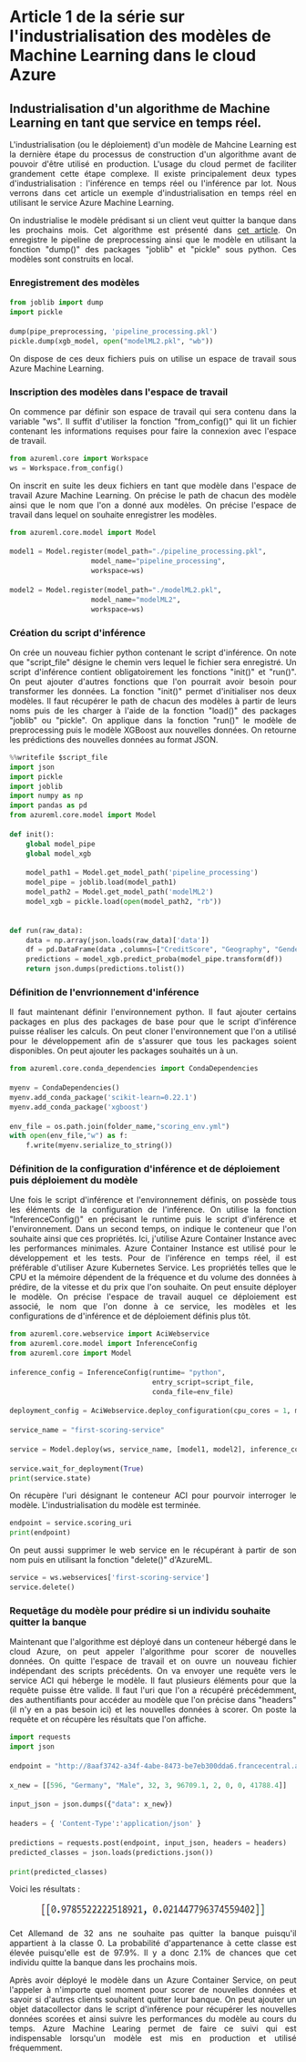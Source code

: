 # Article 1 de la série sur l'industrialisation des modèles de Machine Learning dans le cloud Azure

## Industrialisation d'un algorithme de Machine Learning en tant que service en temps réel.

<p align="justify">
L'industrialisation (ou le déploiement) d'un modèle de Mahcine Learning est la dernière étape du processus de construction d'un algorithme avant de pouvoir d'être utilisé en production. 
L'usage du cloud permet de faciliter grandement cette étape complexe.
Il existe principalement deux types d'industrialisation : l'inférence en temps réel ou l'inférence par lot. 
Nous verrons dans cet article un exemple d'industrialisation en temps réel en utilisant le service Azure Machine Learning. 
</p>

<p align="justify">
On industrialise le modèle prédisant si un client veut quitter la banque dans les prochains mois. Cet algorithme est présenté dans <a href="https://github.com/Teywa-OZIOL/Article_Data_Science_Katalyse_IS/blob/main/Articles/Serie_1_Article_3_Implementation_XGBoost_Python">cet article</a>. On enregistre le pipeline de preprocessing ainsi que le modèle en utilisant la fonction "dump()" des packages "joblib" et "pickle" sous python. Ces modèles sont construits en local.
</p>

### Enregistrement des modèles

```python
from joblib import dump
import pickle

dump(pipe_preprocessing, 'pipeline_processing.pkl')
pickle.dump(xgb_model, open("modelML2.pkl", "wb"))
```

<p align="justify">
On dispose de ces deux fichiers puis on utilise un espace de travail sous Azure Machine Learning.
</p>

### Inscription des modèles dans l'espace de travail

<p align="justify">
On commence par définir son espace de travail qui sera contenu dans la variable "ws". Il suffit d'utiliser la fonction "from_config()" qui lit un fichier contenant les informations requises pour faire la connexion avec l'espace de travail.
</p>

```python
from azureml.core import Workspace
ws = Workspace.from_config()
```

<p align="justify">
On inscrit en suite les deux fichiers en tant que modèle dans l'espace de travail Azure Machine Learning. On précise le path de chacun des modèle ainsi que le nom que l'on a donné aux modèles. On précise l'espace de travail dans lequel on souhaite enregistrer les modèles.
</p>

```python
from azureml.core.model import Model

model1 = Model.register(model_path="./pipeline_processing.pkl",
                    model_name="pipeline_processing",
                    workspace=ws)

model2 = Model.register(model_path="./modelML2.pkl",
                    model_name="modelML2",
                    workspace=ws)
```

### Création du script d'inférence

<p align="justify">
On crée un nouveau fichier python contenant le script d'inférence. On note que "script_file" désigne le chemin vers lequel le fichier sera enregistré. Un script d'inférence contient obligatoirement les fonctions "init()" et "run()". On peut ajouter d'autres fonctions que l'on pourrait avoir besoin pour transformer les données. La fonction "init()" permet d'initialiser nos deux modèles. Il faut récupérer le path de chacun des modèles à partir de leurs noms puis de les charger à l'aide de la fonction "load()" des packages "joblib" ou "pickle". On applique dans la fonction "run()" le modèle de preprocessing puis le modèle XGBoost aux nouvelles données. On retourne les prédictions des nouvelles données au format JSON. 
</p>

```python
%%writefile $script_file
import json
import pickle
import joblib
import numpy as np
import pandas as pd
from azureml.core.model import Model

def init():
    global model_pipe
    global model_xgb
        
    model_path1 = Model.get_model_path('pipeline_processing')
    model_pipe = joblib.load(model_path1)
    model_path2 = Model.get_model_path('modelML2')
    model_xgb = pickle.load(open(model_path2, "rb"))


def run(raw_data):
    data = np.array(json.loads(raw_data)['data'])
    df = pd.DataFrame(data ,columns=["CreditScore", "Geography", "Gender", "Age", "Tenure", "Balance", "NumOfProducts", "HasCrCard", "IsActiveMember", "EstimatedSalary"])  
    predictions = model_xgb.predict_proba(model_pipe.transform(df))
    return json.dumps(predictions.tolist())
```

### Définition de l'envrionnement d'inférence

<p align="justify">
Il faut maintenant définir l'environnement python. Il faut ajouter certains packages en plus des packages de base pour que le script d'inférence puisse réaliser les calculs. On peut cloner l'environnement que l'on a utilisé pour le développement afin de s'assurer que tous les packages soient disponibles. On peut ajouter les packages souhaités un à un.
</p>

```python
from azureml.core.conda_dependencies import CondaDependencies 

myenv = CondaDependencies()
myenv.add_conda_package('scikit-learn=0.22.1')
myenv.add_conda_package('xgboost')

env_file = os.path.join(folder_name,"scoring_env.yml")
with open(env_file,"w") as f:
    f.write(myenv.serialize_to_string())
```

### Définition de la configuration d'inférence et de déploiement puis déploiement du modèle

<p align="justify">
Une fois le script d'inférence et l'environnement définis, on possède tous les éléments de la configuration de l'inférence. On utilise la fonction "InferenceConfig()" en précisant le runtime puis le script d'inférence et l'environnement. Dans un second temps, on indique le conteneur que l'on souhaite ainsi que ces propriétés. Ici, j'utilise Azure Container Instance avec les performances minimales. Azure Container Instance est utilisé pour le développement et les tests. Pour de l'inférence en temps réel, il est préférable d'utiliser Azure Kubernetes Service. Les propriétés telles que le CPU et la mémoire dépendent de la fréquence et du volume des données à prédire, de la vitesse et du prix que l'on souhaite. On peut ensuite déployer le modèle. On précise l'espace de travail auquel ce déploiement est associé, le nom que l'on donne à ce service, les modèles et les configurations de d'inférence et de déploiement définis plus tôt.
</p>

```python
from azureml.core.webservice import AciWebservice
from azureml.core.model import InferenceConfig
from azureml.core import Model

inference_config = InferenceConfig(runtime= "python",
                                   entry_script=script_file,
                                   conda_file=env_file)

deployment_config = AciWebservice.deploy_configuration(cpu_cores = 1, memory_gb = 1)

service_name = "first-scoring-service"

service = Model.deploy(ws, service_name, [model1, model2], inference_config, deployment_config)

service.wait_for_deployment(True)
print(service.state)
```

<p align="justify">
On récupère l'uri désignant le conteneur ACI pour pourvoir interroger le modèle. L'industrialisation du modèle est terminée.
</p>

```python
endpoint = service.scoring_uri
print(endpoint)
```
<p align="justify">
On peut aussi supprimer le web service en le récupérant à partir de son nom puis en utilisant la fonction "delete()" d'AzureML.
</p>

```python
service = ws.webservices['first-scoring-service']
service.delete()
```
### Requetâge du modèle pour prédire si un individu souhaite quitter la banque

<p align="justify">
Maintenant que l'algorithme est déployé dans un conteneur hébergé dans le cloud Azure, on peut appeler l'algorithme pour scorer de nouvelles données. On quitte l'espace de travail et on ouvre un nouveau fichier indépendant des scripts précédents. On va envoyer une requête vers le service ACI qui héberge le modèle. Il faut plusieurs éléments pour que la requête puisse être valide. Il faut l'uri que l'on a récupéré précédemment, des authentifiants pour accéder au modèle que l'on précise dans "headers" (il n'y en a pas besoin ici) et les nouvelles données à scorer. On poste la requête et on récupère les résultats que l'on affiche.
</p>

```python
import requests
import json

endpoint = "http://8aaf3742-a34f-4abe-8473-be7eb300dda6.francecentral.azurecontainer.io/score"

x_new = [[596, "Germany", "Male", 32, 3, 96709.1, 2, 0, 0, 41788.4]]

input_json = json.dumps({"data": x_new})

headers = { 'Content-Type':'application/json' }

predictions = requests.post(endpoint, input_json, headers = headers)
predicted_classes = json.loads(predictions.json())

print(predicted_classes)
```

<p align="justify">
Voici les résultats :
</p>

<p align="center">
  <img width="400" height="30" src="/Pictures/Image15.png">
</p>

<p align="justify">
Cet Allemand de 32 ans ne souhaite pas quitter la banque puisqu'il appartient à la classe 0. La probabilité d'appartenance à cette classe est élevée puisqu'elle est de 97.9%. Il y a donc 2.1% de chances que cet individu quitte la banque dans les prochains mois.
</p>

<p align="justify">
Après avoir déployé le modèle dans un Azure Container Service, on peut l'appeler à n'importe quel moment pour scorer de nouvelles données et savoir si d'autres clients souhaitent quitter leur banque. On peut ajouter un objet datacollector dans le script d'inférence pour récupérer les nouvelles données scorées et ainsi suivre les performances du modèle au cours du temps. Azure Machine Learing permet de faire ce suivi qui est indispensable lorsqu'un modèle est mis en production et utilisé fréquemment.
</p>
